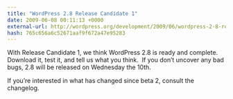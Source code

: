 ```yaml
---
title: "WordPress 2.8 Release Candidate 1"
date: 2009-06-08 00:11:13 +0000
external-url: http://wordpress.org/development/2009/06/wordpress-2-8-release-candidate-1/
hash: 765c656a6c52671aaf9f672a47e95283
---
```


With Release Candidate 1, we think WordPress 2.8 is ready and complete.  Download it, test it, and tell us what you think.  If you don’t uncover any bad bugs, 2.8 will be released on Wednesday the 10th.

If you’re interested in what has changed since beta 2, consult the changelog.

